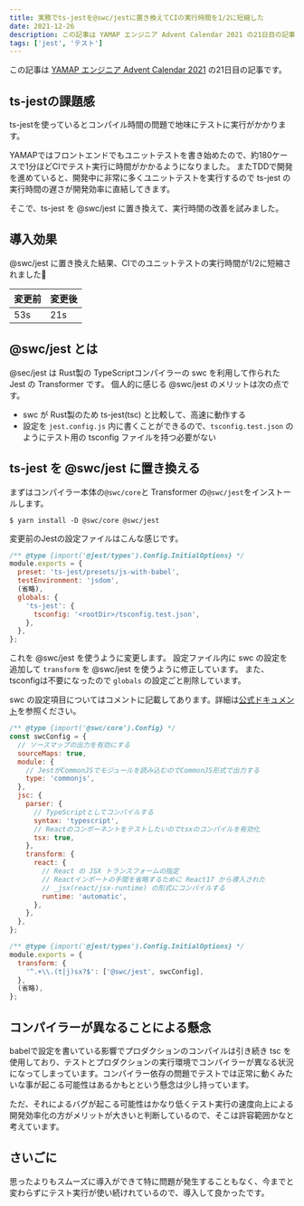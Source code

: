 ```yaml
---
title: 実務でts-jestを@swc/jestに置き換えてCIの実行時間を1/2に短縮した
date: 2021-12-26
description: この記事は YAMAP エンジニア Advent Calendar 2021 の21日目の記事です。ts-jestを使っているとコンパイル時間の問題で地味にテストに実行がかかります。YAMAPではフロントエンドでもユニットテストを書き始めたので、約180ケースで1分ほどCIでテスト実行に時間がかかるようになりました。またTDDで開発を進めていると、開発中に非常に多くユニットテストを実行するので ts-jest の実行時間の遅さが、開発効率に直結してきます。そこで、ts-jest を @swc/jest に置き換えて、実行時間の改善を試みました。
tags: ['jest', 'テスト']
---
```


この記事は [YAMAP エンジニア Advent Calendar 2021](https://qiita.com/advent-calendar/2021/yamap-engginers) の21日目の記事です。

## ts-jestの課題感

ts-jestを使っているとコンパイル時間の問題で地味にテストに実行がかかります。

YAMAPではフロントエンドでもユニットテストを書き始めたので、約180ケースで1分ほどCIでテスト実行に時間がかかるようになりました。
またTDDで開発を進めていると、開発中に非常に多くユニットテストを実行するので ts-jest の実行時間の遅さが開発効率に直結してきます。

そこで、ts-jest を @swc/jest に置き換えて、実行時間の改善を試みました。

## 導入効果

@swc/jest に置き換えた結果、CIでのユニットテストの実行時間が1/2に短縮されました🎉

|変更前|変更後|
|--|--|
|53s|21s|

## @swc/jest とは
@sec/jest は Rust製の TypeScriptコンパイラーの swc を利用して作られた Jest の Transformer です。
個人的に感じる @swc/jest のメリットは次の点です。
- swc が Rust製のため ts-jest(tsc) と比較して、高速に動作する
- 設定を `jest.config.js` 内に書くことができるので、`tsconfig.test.json` のようにテスト用の tsconfig ファイルを持つ必要がない

## ts-jest を @swc/jest に置き換える
まずはコンパイラー本体の`@swc/core`と Transformer の`@swc/jest`をインストールします。

```shell
$ yarn install -D @swc/core @swc/jest
```

変更前のJestの設定ファイルはこんな感じです。

```js
/** @type {import('@jest/types').Config.InitialOptions} */
module.exports = {
  preset: 'ts-jest/presets/js-with-babel',
  testEnvironment: 'jsdom',
  (省略),
  globals: {
    'ts-jest': {
      tsconfig: '<rootDir>/tsconfig.test.json',
    },
  },
};
```

これを @swc/jest を使うように変更します。
設定ファイル内に swc の設定を追加して `transform` を @swc/jest を使うように修正しています。
また、tsconfigは不要になったので `globals` の設定ごと削除しています。

swc の設定項目についてはコメントに記載してあります。詳細は[公式ドキュメント](https://swc.rs/docs/configuration/compilation)を参照ください。

```js
/** @type {import('@swc/core').Config} */
const swcConfig = {
  // ソースマップの出力を有効にする
  sourceMaps: true,
  module: {
    // JestがCommonJSでモジュールを読み込むのでCommonJS形式で出力する
    type: 'commonjs',
  },
  jsc: {
    parser: {
      // TypeScriptとしてコンパイルする
      syntax: 'typescript',
      // Reactのコンポーネントをテストしたいのでtsxのコンパイルを有効化
      tsx: true,
    },
    transform: {
      react: {
        // React の JSX トランスフォームの指定
        // Reactインポートの手間を省略するために React17 から導入された 
        // _jsx(react/jsx-runtime) の形式にコンパイルする
        runtime: 'automatic',
      },
    },
  },
};

/** @type {import('@jest/types').Config.InitialOptions} */
module.exports = {
  transform: {
    '^.+\\.(t|j)sx?$': ['@swc/jest', swcConfig],
  },
  (省略),
};
```

## コンパイラーが異なることによる懸念

babelで設定を書いている影響でプロダクションのコンパイルは引き続き tsc を使用しており、テストとプロダクションの実行環境でコンパイラーが異なる状況になってしまっています。コンパイラー依存の問題でテストでは正常に動くみたいな事が起こる可能性はあるかもとという懸念は少し持っています。

ただ、それによるバグが起こる可能性はかなり低くテスト実行の速度向上による開発効率化の方がメリットが大きいと判断しているので、そこは許容範囲かなと考えています。

## さいごに

思ったよりもスムーズに導入ができて特に問題が発生することもなく、今までと変わらずにテスト実行が使い続けれているので、導入して良かったです。

